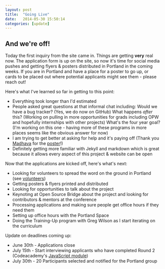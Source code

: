 ```yaml
---
layout: post
title:  "Going Live"
date:   2014-05-30 15:50:14
categories: [update]
---
```


## And we're off!

Today the first inquiry from the site came in.  Things are getting **very** real now. The application form is up on the site, so now it's time for social media pushes and getting flyers & posters distributed in Portland in the coming weeks. If you are in Portland and have a place for a poster to go up, or cards to be placed out where potential applicants might see them - please reach out!  

Here's what I've learned so far in getting to this point:

* Everything took longer than I'd estimated
* People asked great questions at that informal chat including: Would we have a bug tracker? (Yes, we do now on GitHub) What happens *after* this? (Working on pulling in more opportunities for grads including OPW and hopefully internships with other projects) What's the four year goal? (I'm working on this one - having more of these programs in more places seems like the obvious answer for now)
* I am trying to get better at asking for help and it's paying off (Thank you [Madhava](http://www.madhava.com/egotism/) for the [poster](/resources/poster.pdf)!)
* Definitely getting more familiar with Jekyll and markdown which is great because it allows every aspect of this project & website can be open 

Now that the applications are kicked off, here's what's next:

* Looking for volunteers to spread the word on the ground in Portland (see [volunteers](/volunteers/))
* Getting posters & flyers printed and distributed
* Looking for opportunities to talk about the project
* Keynoting at Open Source Bridge about the project and looking for contributors & mentors at the conference
* Processing applications and making sure people get office hours if they need them
* Setting up office hours with the Portland Space
* Doing the Training-Up program with Greg Wilson as I start iterating on the curriculum

Update on deadlines coming up:

* June 30th - Applications close
* July 15th - Start interviewing applicants who have completed Round 2 (Codeacademy's [JavaScript module](http://www.codecademy.com/tracks/javascript))
* July 30th - 20 Participants selected and notified for the Portland group

